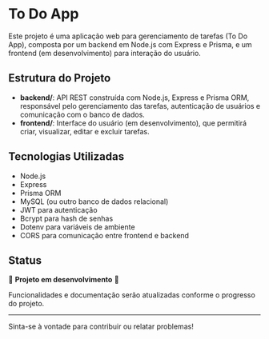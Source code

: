 # To Do App

Este projeto é uma aplicação web para gerenciamento de tarefas (To Do App), composta por um backend em Node.js com Express e Prisma, e um frontend (em desenvolvimento) para interação do usuário.

## Estrutura do Projeto

- **backend/**: API REST construída com Node.js, Express e Prisma ORM, responsável pelo gerenciamento das tarefas, autenticação de usuários e comunicação com o banco de dados.
- **frontend/**: Interface do usuário (em desenvolvimento), que permitirá criar, visualizar, editar e excluir tarefas.

## Tecnologias Utilizadas

- Node.js
- Express
- Prisma ORM
- MySQL (ou outro banco de dados relacional)
- JWT para autenticação
- Bcrypt para hash de senhas
- Dotenv para variáveis de ambiente
- CORS para comunicação entre frontend e backend

## Status

🚧 **Projeto em desenvolvimento** 🚧

Funcionalidades e documentação serão atualizadas conforme o progresso do projeto.

---

Sinta-se à vontade para contribuir ou relatar problemas!